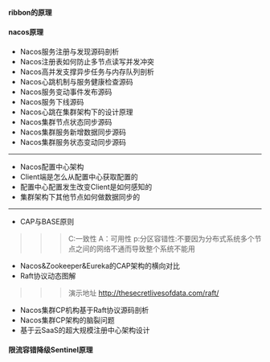 #### ribbon的原理

#### nacos原理
- Nacos服务注册与发现源码剖析
- Nacos注册表如何防止多节点读写并发冲突
- Nacos高并发支撑异步任务与内存队列剖析
- Nacos心跳机制与服务健康检查源码
- Nacos服务变动事件发布源码
- Nacos服务下线源码
- Nacos心跳在集群架构下的设计原理
- Nacos集群节点状态同步源码
- Nacos集群服务新增数据同步源码
- Nacos集群服务状态变动同步源码
- ----------------------------------------
- Nacos配置中心架构
- Client端是怎么从配置中心获取配置的
- 配置中心配置发生改变Client是如何感知的
- 集群架构下其他节点如何做数据同步的
------------------------------------------
- CAP与BASE原则
>>>  C:一致性  A：可用性  p:分区容错性:不要因为分布式系统多个节点之间的网络不通而导致整个系统不能用
- Nacos&Zookeeper&Eureka的CAP架构的横向对比
- Raft协议动态图解
 >>> 演示地址 http://thesecretlivesofdata.com/raft/
- Nacos集群CP机构基于Raft协议源码剖析
- Nacos集群CP架构的脑裂问题
- 基于云SaaS的超大规模注册中心架构设计

#### 限流容错降级Sentinel原理
